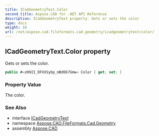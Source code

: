 ```yaml
---
title: ICadGeometryText.Color
second_title: Aspose.CAD for .NET API Reference
description: ICadGeometryText property. Gets or sets the color
type: docs
weight: 10
url: /net/aspose.cad.fileformats.cad.geometry/icadgeometrytext/color/
---
```

## ICadGeometryText.Color property

Gets or sets the color.

```csharp
public #=zH9II_DFXXSybp_mBdOk7Gmw= Color { get; set; }
```

### Property Value

The color.

### See Also

* interface [ICadGeometryText](../)
* namespace [Aspose.CAD.FileFormats.Cad.Geometry](../../../aspose.cad.fileformats.cad.geometry/)
* assembly [Aspose.CAD](../../../)


